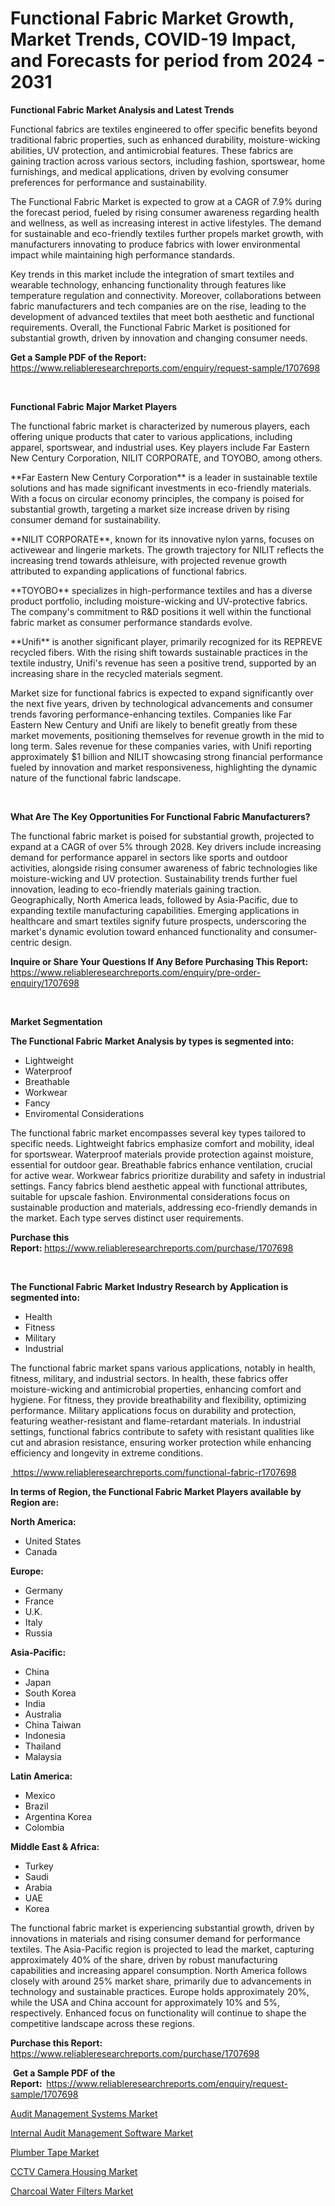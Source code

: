 <p><h1>Functional Fabric Market Growth, Market Trends, COVID-19 Impact, and Forecasts for period from 2024 - 2031</h1></p><p><strong>Functional Fabric Market Analysis and Latest Trends</strong></p>
<p><p>Functional fabrics are textiles engineered to offer specific benefits beyond traditional fabric properties, such as enhanced durability, moisture-wicking abilities, UV protection, and antimicrobial features. These fabrics are gaining traction across various sectors, including fashion, sportswear, home furnishings, and medical applications, driven by evolving consumer preferences for performance and sustainability.</p><p>The Functional Fabric Market is expected to grow at a CAGR of 7.9% during the forecast period, fueled by rising consumer awareness regarding health and wellness, as well as increasing interest in active lifestyles. The demand for sustainable and eco-friendly textiles further propels market growth, with manufacturers innovating to produce fabrics with lower environmental impact while maintaining high performance standards.</p><p>Key trends in this market include the integration of smart textiles and wearable technology, enhancing functionality through features like temperature regulation and connectivity. Moreover, collaborations between fabric manufacturers and tech companies are on the rise, leading to the development of advanced textiles that meet both aesthetic and functional requirements. Overall, the Functional Fabric Market is positioned for substantial growth, driven by innovation and changing consumer needs.</p></p>
<p><strong>Get a Sample PDF of the Report:&nbsp;</strong> <a href="https://www.reliableresearchreports.com/enquiry/request-sample/1707698?utm_campaign=9&utm_medium=2&utm_source=Github&utm_content=ia&utm_term=14112024&utm_id=functional-fabric">https://www.reliableresearchreports.com/enquiry/request-sample/1707698</a></p>
<p>&nbsp;</p>
<p><strong>Functional Fabric Major Market Players</strong></p>
<p><p>The functional fabric market is characterized by numerous players, each offering unique products that cater to various applications, including apparel, sportswear, and industrial uses. Key players include Far Eastern New Century Corporation, NILIT CORPORATE, and TOYOBO, among others.</p><p>**Far Eastern New Century Corporation** is a leader in sustainable textile solutions and has made significant investments in eco-friendly materials. With a focus on circular economy principles, the company is poised for substantial growth, targeting a market size increase driven by rising consumer demand for sustainability.</p><p>**NILIT CORPORATE**, known for its innovative nylon yarns, focuses on activewear and lingerie markets. The growth trajectory for NILIT reflects the increasing trend towards athleisure, with projected revenue growth attributed to expanding applications of functional fabrics.</p><p>**TOYOBO** specializes in high-performance textiles and has a diverse product portfolio, including moisture-wicking and UV-protective fabrics. The company's commitment to R&D positions it well within the functional fabric market as consumer performance standards evolve.</p><p>**Unifi** is another significant player, primarily recognized for its REPREVE recycled fibers. With the rising shift towards sustainable practices in the textile industry, Unifi's revenue has seen a positive trend, supported by an increasing share in the recycled materials segment.</p><p>Market size for functional fabrics is expected to expand significantly over the next five years, driven by technological advancements and consumer trends favoring performance-enhancing textiles. Companies like Far Eastern New Century and Unifi are likely to benefit greatly from these market movements, positioning themselves for revenue growth in the mid to long term. Sales revenue for these companies varies, with Unifi reporting approximately $1 billion and NILIT showcasing strong financial performance fueled by innovation and market responsiveness, highlighting the dynamic nature of the functional fabric landscape.</p></p>
<p>&nbsp;</p>
<p><strong>What Are The Key Opportunities For Functional Fabric Manufacturers?</strong></p>
<p><p>The functional fabric market is poised for substantial growth, projected to expand at a CAGR of over 5% through 2028. Key drivers include increasing demand for performance apparel in sectors like sports and outdoor activities, alongside rising consumer awareness of fabric technologies like moisture-wicking and UV protection. Sustainability trends further fuel innovation, leading to eco-friendly materials gaining traction. Geographically, North America leads, followed by Asia-Pacific, due to expanding textile manufacturing capabilities. Emerging applications in healthcare and smart textiles signify future prospects, underscoring the market's dynamic evolution toward enhanced functionality and consumer-centric design.</p></p>
<p><strong>Inquire or Share Your Questions If Any Before Purchasing This Report:</strong> <a href="https://www.reliableresearchreports.com/enquiry/pre-order-enquiry/1707698?utm_campaign=9&utm_medium=2&utm_source=Github&utm_content=ia&utm_term=14112024&utm_id=functional-fabric">https://www.reliableresearchreports.com/enquiry/pre-order-enquiry/1707698</a></p>
<p>&nbsp;</p>
<p><strong>Market Segmentation</strong></p>
<p><strong>The Functional Fabric Market Analysis by types is segmented into:</strong></p>
<p><ul><li>Lightweight</li><li>Waterproof</li><li>Breathable</li><li>Workwear</li><li>Fancy</li><li>Enviromental Considerations</li></ul></p>
<p><p>The functional fabric market encompasses several key types tailored to specific needs. Lightweight fabrics emphasize comfort and mobility, ideal for sportswear. Waterproof materials provide protection against moisture, essential for outdoor gear. Breathable fabrics enhance ventilation, crucial for active wear. Workwear fabrics prioritize durability and safety in industrial settings. Fancy fabrics blend aesthetic appeal with functional attributes, suitable for upscale fashion. Environmental considerations focus on sustainable production and materials, addressing eco-friendly demands in the market. Each type serves distinct user requirements.</p></p>
<p><strong>Purchase this Report:&nbsp;</strong><a href="https://www.reliableresearchreports.com/purchase/1707698?utm_campaign=9&utm_medium=2&utm_source=Github&utm_content=ia&utm_term=14112024&utm_id=functional-fabric">https://www.reliableresearchreports.com/purchase/1707698</a></p>
<p>&nbsp;</p>
<p><strong>The Functional Fabric Market Industry Research by Application is segmented into:</strong></p>
<p><ul><li>Health</li><li>Fitness</li><li>Military</li><li>Industrial</li></ul></p>
<p><p>The functional fabric market spans various applications, notably in health, fitness, military, and industrial sectors. In health, these fabrics offer moisture-wicking and antimicrobial properties, enhancing comfort and hygiene. For fitness, they provide breathability and flexibility, optimizing performance. Military applications focus on durability and protection, featuring weather-resistant and flame-retardant materials. In industrial settings, functional fabrics contribute to safety with resistant qualities like cut and abrasion resistance, ensuring worker protection while enhancing efficiency and longevity in extreme conditions.</p></p>
<p><a href="https://www.reliableresearchreports.com/functional-fabric-r1707698?utm_campaign=9&utm_medium=2&utm_source=Github&utm_content=ia&utm_term=14112024&utm_id=functional-fabric">&nbsp;https://www.reliableresearchreports.com/functional-fabric-r1707698</a></p>
<p><strong>In terms of Region, the Functional Fabric Market Players available by Region are:</strong></p>
<p>
    <p> <strong> North America: </strong>
        <ul>
            <li>United States</li>
            <li>Canada</li>
        </ul>
        </p> 
    <p> <strong> Europe: </strong>
        <ul>
            <li>Germany</li>
            <li>France</li>
            <li>U.K.</li>
            <li>Italy</li>
            <li>Russia</li>
        </ul>
        </p> 
    <p> <strong> Asia-Pacific: </strong>
        <ul>
            <li>China</li>
            <li>Japan</li>
            <li>South Korea</li>
            <li>India</li>
            <li>Australia</li>
            <li>China Taiwan</li>
            <li>Indonesia</li>
            <li>Thailand</li>
            <li>Malaysia</li>
        </ul>
        </p> 
    <p> <strong> Latin America: </strong>
        <ul>
            <li>Mexico</li>
            <li>Brazil</li>
            <li>Argentina Korea</li>
            <li>Colombia</li>
        </ul>
        </p> 
    <p> <strong> Middle East & Africa: </strong>
        <ul>
            <li>Turkey</li>
            <li>Saudi</li>
            <li>Arabia</li>
            <li>UAE</li>
            <li>Korea</li>
        </ul>
    </p>
    </p>
<p><p>The functional fabric market is experiencing substantial growth, driven by innovations in materials and rising consumer demand for performance textiles. The Asia-Pacific region is projected to lead the market, capturing approximately 40% of the share, driven by robust manufacturing capabilities and increasing apparel consumption. North America follows closely with around 25% market share, primarily due to advancements in technology and sustainable practices. Europe holds approximately 20%, while the USA and China account for approximately 10% and 5%, respectively. Enhanced focus on functionality will continue to shape the competitive landscape across these regions.</p></p>
<p><strong>Purchase this Report: </strong><a href="https://www.reliableresearchreports.com/purchase/1707698?utm_campaign=9&utm_medium=2&utm_source=Github&utm_content=ia&utm_term=14112024&utm_id=functional-fabric">https://www.reliableresearchreports.com/purchase/1707698</a></p>
<p>&nbsp;<strong>Get a Sample PDF of the Report:&nbsp;&nbsp;</strong><a href="https://www.reliableresearchreports.com/enquiry/request-sample/1707698?utm_campaign=9&utm_medium=2&utm_source=Github&utm_content=ia&utm_term=14112024&utm_id=functional-fabric">https://www.reliableresearchreports.com/enquiry/request-sample/1707698</a></p>
<p><strong></strong></p>
<p><p><a href="https://issuu.com/reportprime-2/docs/audit-management-systems-market-siz_494a01933c8332?utm_campaign=9&utm_medium=2&utm_source=Github&utm_content=ia&utm_term=14112024&utm_id=functional-fabric">Audit Management Systems Market</a></p><p><a href="https://issuu.com/reportprime-2/docs/internal-audit-management-software-_773e9fcc796baf?utm_campaign=9&utm_medium=2&utm_source=Github&utm_content=ia&utm_term=14112024&utm_id=functional-fabric">Internal Audit Management Software Market</a></p><p><a href="https://www.linkedin.com/pulse/navigating-global-plumber-tape-market-from-trends-strategy-blbcc?utm_campaign=9&utm_medium=2&utm_source=Github&utm_content=ia&utm_term=14112024&utm_id=functional-fabric">Plumber Tape Market</a></p><p><a href="https://github.com/marloy8/Market-Research-Report-List-6/blob/main/cctv-camera-housing-market.md?utm_campaign=9&utm_medium=2&utm_source=Github&utm_content=ia&utm_term=14112024&utm_id=functional-fabric">CCTV Camera Housing Market</a></p><p><a href="https://github.com/hgf64gh/Market-Research-Report-List-1/blob/main/charcoal-water-filters-market.md?utm_campaign=9&utm_medium=2&utm_source=Github&utm_content=ia&utm_term=14112024&utm_id=functional-fabric">Charcoal Water Filters Market</a></p></p>